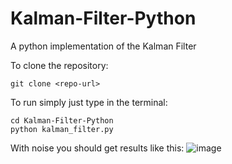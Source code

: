 # Kalman-Filter-Python
A python implementation of the Kalman Filter

To clone the repository:
```
git clone <repo-url>
```


To run simply just type in the terminal: 
```
cd Kalman-Filter-Python
python kalman_filter.py
```

With noise you should get results like this:
![image](https://user-images.githubusercontent.com/78880630/156265648-e3f283e8-f74a-4cf6-a63b-5e9485d21c03.png)

